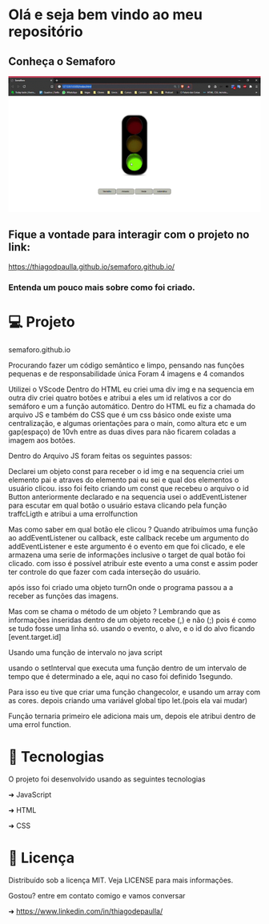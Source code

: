 # Olá e seja bem vindo ao  meu repositório
## Conheça o Semaforo
![](https://github.com/thiagodpaulla/semaforo.github.io/blob/main/Sem%C3%A1foro%20.gif)
## Fique a vontade para interagir com o projeto no link:
https://thiagodpaulla.github.io/semaforo.github.io/

### Entenda um pouco mais sobre como foi criado.


# 💻 Projeto
semaforo.github.io

Procurando fazer um código semântico e limpo, pensando nas funções pequenas e de responsabilidade única
Foram 4 imagens e 4 comandos

Utilizei o VScode
Dentro do HTML eu criei uma div img e na sequencia em outra div criei quatro botões e atribui a eles um id relativos a cor do semáforo e um a função automático.
Dentro do HTML eu fiz a chamada do arquivo JS e também do CSS que é um css básico onde existe uma centralização, e algumas orientações para o main, como altura etc e um gap(espaço) de 10vh entre as duas dives para não ficarem coladas a imagem aos botões.

Dentro do Arquivo JS foram feitas os seguintes passos:

Declarei um objeto const para receber o id img e na sequencia criei um elemento pai e atraves do elemento pai eu sei e qual dos elementos o usuário clicou.
isso foi feito criando um const que recebeu o arquivo o id Button anteriormente declarado e na sequencia usei o addEventListener para escutar em qual botão o usuário estava clicando pela função traffcLigth e atribui a uma errolfunction

Mas como saber em qual botão ele clicou ?
Quando atribuímos uma função ao addEventListener ou callback, este callback recebe um argumento do addEventListener e este argumento é o evento em que foi clicado, e ele armazena uma serie de informações inclusive o target de qual botão foi clicado.
com isso é possível atribuir este evento a uma const e assim poder ter controle do que fazer com cada interseção do usuário.

após isso foi criado uma objeto turnOn onde o programa passou a a receber as funções das imagens.

Mas com se chama o método de um objeto ?
Lembrando que as informações inseridas dentro de um objeto recebe (,) e não (;) pois é como se tudo fosse uma linha só.
usando o evento, o alvo, e o id do alvo ficando [event.target.id]

Usando uma função de intervalo no java script

usando o setInterval que executa uma função dentro de um intervalo de tempo que é determinado a ele, aqui no caso foi definido 1segundo.


Para isso eu tive que criar uma função changecolor, e usando um array com as cores.
depois criando uma variável global tipo let.(pois ela vai mudar)

Função ternaria primeiro ele adiciona mais um, depois ele atribui dentro de uma errol function.




# 🚀 Tecnologias

O projeto foi desenvolvido usando as seguintes tecnologias


➜ JavaScript

➜ HTML

➜ CSS


# 📂 Licença
Distribuído sob a licença MIT. Veja LICENSE para mais informações.


Gostou? entre em contato comigo e vamos conversar 

➜ https://www.linkedin.com/in/thiagodepaulla/ 
